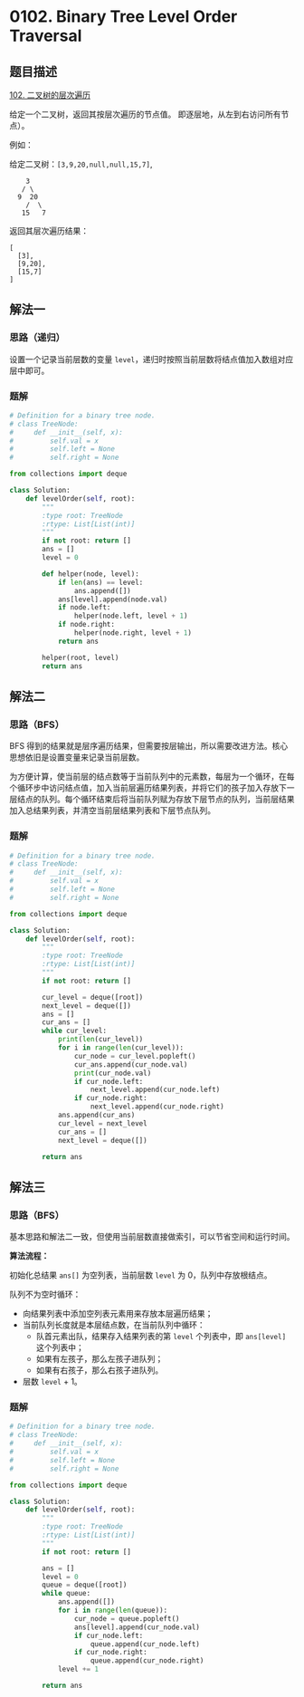 # 0102. Binary Tree Level Order Traversal

## 题目描述

[102. 二叉树的层次遍历](https://leetcode-cn.com/problems/binary-tree-level-order-traversal/)

给定一个二叉树，返回其按层次遍历的节点值。 即逐层地，从左到右访问所有节点）。

例如：

给定二叉树：`[3,9,20,null,null,15,7]`,

```
    3
   / \
  9  20
    /  \
   15   7
```
返回其层次遍历结果：

```
[
  [3],
  [9,20],
  [15,7]
]
```

## 解法一

### 思路（递归）

设置一个记录当前层数的变量 `level`，递归时按照当前层数将结点值加入数组对应层中即可。

### 题解

```python
# Definition for a binary tree node.
# class TreeNode:
#     def __init__(self, x):
#         self.val = x
#         self.left = None
#         self.right = None

from collections import deque

class Solution:
    def levelOrder(self, root):
        """
        :type root: TreeNode
        :rtype: List[List(int)]
        """
        if not root: return []
        ans = []
        level = 0

        def helper(node, level):
            if len(ans) == level:
                ans.append([])
            ans[level].append(node.val)
            if node.left:
                helper(node.left, level + 1)
            if node.right:
                helper(node.right, level + 1)
            return ans

        helper(root, level)
        return ans
```

## 解法二

### 思路（BFS）

BFS 得到的结果就是层序遍历结果，但需要按层输出，所以需要改进方法。核心思想依旧是设置变量来记录当前层数。

为方便计算，使当前层的结点数等于当前队列中的元素数，每层为一个循环，在每个循环步中访问结点值，加入当前层遍历结果列表，并将它们的孩子加入存放下一层结点的队列。每个循环结束后将当前队列赋为存放下层节点的队列，当前层结果加入总结果列表，并清空当前层结果列表和下层节点队列。

### 题解

```python
# Definition for a binary tree node.
# class TreeNode:
#     def __init__(self, x):
#         self.val = x
#         self.left = None
#         self.right = None

from collections import deque

class Solution:
    def levelOrder(self, root):
        """
        :type root: TreeNode
        :rtype: List[List(int)]
        """
        if not root: return []

        cur_level = deque([root])
        next_level = deque([])
        ans = []
        cur_ans = []
        while cur_level:
            print(len(cur_level))
            for i in range(len(cur_level)):
                cur_node = cur_level.popleft()
                cur_ans.append(cur_node.val)
                print(cur_node.val)
                if cur_node.left:
                    next_level.append(cur_node.left)
                if cur_node.right:
                    next_level.append(cur_node.right)
            ans.append(cur_ans)
            cur_level = next_level
            cur_ans = []
            next_level = deque([])

        return ans
```

## 解法三

### 思路（BFS）

基本思路和解法二一致，但使用当前层数直接做索引，可以节省空间和运行时间。

**算法流程：**

初始化总结果 `ans[]` 为空列表，当前层数 `level` 为 0，队列中存放根结点。

队列不为空时循环：

- 向结果列表中添加空列表元素用来存放本层遍历结果；
- 当前队列长度就是本层结点数，在当前队列中循环：
  - 队首元素出队，结果存入结果列表的第 `level` 个列表中，即 `ans[level]` 这个列表中；
  - 如果有左孩子，那么左孩子进队列；
  - 如果有右孩子，那么右孩子进队列。
- 层数 `level` + 1。

### 题解

```python
# Definition for a binary tree node.
# class TreeNode:
#     def __init__(self, x):
#         self.val = x
#         self.left = None
#         self.right = None

from collections import deque

class Solution:
    def levelOrder(self, root):
        """
        :type root: TreeNode
        :rtype: List[List(int)]
        """
        if not root: return []

        ans = []
        level = 0
        queue = deque([root])
        while queue:
            ans.append([])
            for i in range(len(queue)):
                cur_node = queue.popleft()
                ans[level].append(cur_node.val)
                if cur_node.left:
                    queue.append(cur_node.left)
                if cur_node.right:
                    queue.append(cur_node.right)
            level += 1

        return ans
```
